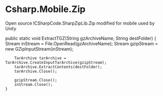 # Csharp.Mobile.Zip
Open source ICSharpCode.SharpZipLib.Zip modified for mobile used by Unity

public static void ExtractTGZ(String gzArchiveName, String destFolder)
    {
        Stream inStream = File.OpenRead(gzArchiveName);
        Stream gzipStream = new GZipInputStream(inStream);

        TarArchive tarArchive = TarArchive.CreateInputTarArchive(gzipStream);
        tarArchive.ExtractContents(destFolder);
        tarArchive.Close();

        gzipStream.Close();
        inStream.Close();
    }

